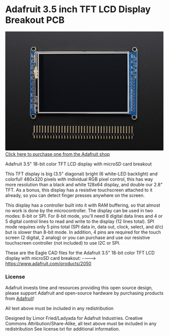 # Adafruit 3.5 inch TFT LCD Display Breakout PCB

<a href="http://www.adafruit.com/products/2050"><img src="assets/image.jpg?raw=true" width="500px"><br/>
Click here to purchase one from the Adafruit shop
</a>

Adafruit 3.5" 18-bit color TFT LCD display with microSD card breakout

This TFT display is big (3.5" diagonal) bright (6 white-LED backlight) and colorful! 480x320 pixels with individual RGB pixel control, this has way more resolution than a black and white 128x64 display, and double our 2.8" TFT. As a bonus, this display has a resistive touchscreen attached to it already, so you can detect finger presses anywhere on the screen.

This display has a controller built into it with RAM buffering, so that almost no work is done by the microcontroller. The display can be used in two modes: 8-bit or SPI. For 8-bit mode, you'll need 8 digital data lines and 4 or 5 digital control lines to read and write to the display (12 lines total). SPI mode requires only 5 pins total (SPI data in, data out, clock, select, and d/c) but is slower than 8-bit mode. In addition, 4 pins are required for the touch screen (2 digital, 2 analog) or you can purchase and use our resistive touchscreen controller (not included) to use I2C or SPI.

These are the Eagle CAD files for the Adafruit 3.5" 18-bit color TFT LCD display with microSD card breakout:
  ----> https://www.adafruit.com/products/2050

### License

Adafruit invests time and resources providing this open source design, please support Adafruit and open-source hardware by purchasing products from [Adafruit](https://www.adafruit.com)!

All text above must be included in any redistribution

Designed by Limor Fried/Ladyada for Adafruit Industries.
Creative Commons Attribution/Share-Alike, all text above must be included in any redistribution
See license.txt for additional information.
